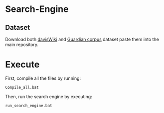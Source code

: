 # Search-Engine

## Dataset
Download both [davisWiki](http://www.csc.kth.se/~jboye/teaching/ir/davisWiki.tar.gz) and [Guardian corpus](http://www.csc.kth.se/~jboye/teaching/ir/guardian.tar.gz) dataset paste them into the main repository.

# Execute

First, compile all the files by running:
```
Compile_all.bat
```
Then, run the search engine by executing:
```
run_search_engine.bat
```